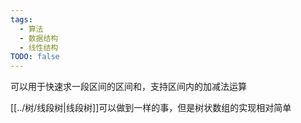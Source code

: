 ```yaml
---
tags:
  - 算法
  - 数据结构
  - 线性结构
TODO: false
---
```


可以用于快速求一段区间的区间和，支持区间内的加减法运算

[[../树/线段树|线段树]]可以做到一样的事，但是树状数组的实现相对简单

